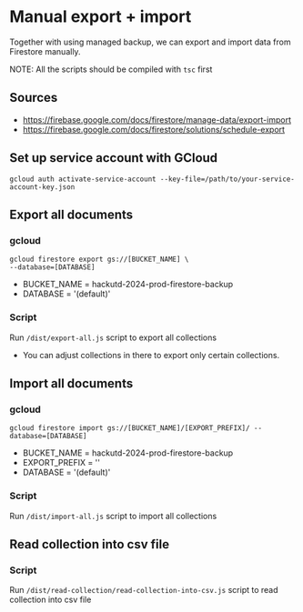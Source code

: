 # Manual export + import

Together with using managed backup, we can export and import data from Firestore manually.

NOTE: All the scripts should be compiled with `tsc` first

## Sources

- https://firebase.google.com/docs/firestore/manage-data/export-import
- https://firebase.google.com/docs/firestore/solutions/schedule-export

## Set up service account with GCloud

```
gcloud auth activate-service-account --key-file=/path/to/your-service-account-key.json
```

## Export all documents

### gcloud

```
gcloud firestore export gs://[BUCKET_NAME] \
--database=[DATABASE]
```

- BUCKET_NAME = hackutd-2024-prod-firestore-backup
- DATABASE = '(default)'

### Script

Run `/dist/export-all.js` script to export all collections

- You can adjust collections in there to export only certain collections.

## Import all documents

### gcloud

```
gcloud firestore import gs://[BUCKET_NAME]/[EXPORT_PREFIX]/ --database=[DATABASE]
```

- BUCKET_NAME = hackutd-2024-prod-firestore-backup
- EXPORT_PREFIX = ''
- DATABASE = '(default)'

### Script

Run `/dist/import-all.js` script to import all collections

## Read collection into csv file

### Script

Run `/dist/read-collection/read-collection-into-csv.js` script to read collection into csv file
